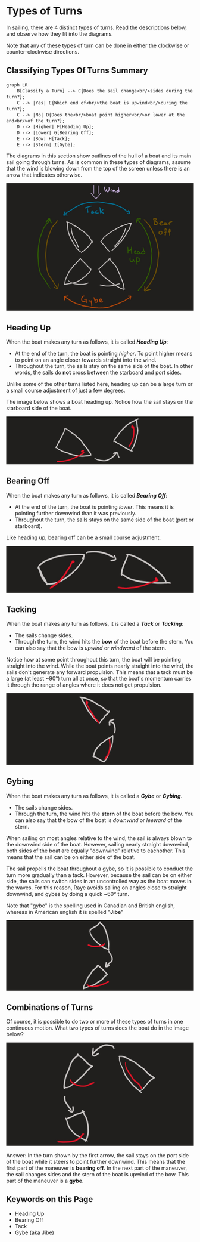 # Types of Turns

In sailing, there are 4 distinct types of turns. Read the descriptions below, and observe how they fit into the diagrams.

Note that any of these types of turn can be done in either the clockwise or counter-clockwise directions.

## Classifying Types Of Turns Summary

``` mermaid
graph LR
    B[Classify a Turn] --> C{Does the sail change<br/>sides during the turn?};
    C --> |Yes| E{Which end of<br/>the boat is upwind<br/>during the turn?};
    C --> |No| D{Does the<br/>boat point higher<br/>or lower at the end<br/>of the turn?};
    D --> |Higher| F[Heading Up];
    D --> |Lower| G[Bearing Off];
    E --> |Bow| H[Tack];
    E --> |Stern| I[Gybe];
```

The diagrams in this section show outlines of the hull of a boat and its main sail going through turns.
As is common in these types of diagrams, assume that the wind is blowing down from the top of the screen unless
there is an arrow that indicates otherwise.

![image](../../assets/images/sailing/types_of_turn.jpg)

## Heading Up

When the boat makes any turn as follows, it is called ***Heading Up***:

- At the end of the turn, the boat is pointing *higher*. To point higher means to point on an angle closer towards
straight into the wind.
- Throughout the turn, the sails stay on the same side of the boat. In other words, the sails do **not** cross between
the starboard and port sides.

Unlike some of the other turns listed here, heading up can be a large turn or a small course adjustment of just a few
degrees.

The image below shows a boat heading up. Notice how the sail stays on the starboard side of the boat.

![image](../../assets/images/sailing/head_up.jpg)

## Bearing Off

When the boat makes any turn as follows, it is called ***Bearing Off***:

- At the end of the turn, the boat is pointing *lower*. This means it is pointing further downwind than it was previously.
- Throughout the turn, the sails stays on the same side of the boat (port or starboard).

Like heading up, bearing off can be a small course adjustment.

![image](../../assets/images/sailing/bear_off.jpg)

## Tacking

When the boat makes any turn as follows, it is called a ***Tack*** or ***Tacking***:

- The sails change sides.
- Through the turn, the wind hits the **bow** of the boat before the stern. You can also say that the bow is *upwind* or
*windward* of the stern.

Notice how at some point throughout this turn, the boat will be pointing straight into the wind.
While the boat points nearly straight into the wind, the sails don't generate any forward propulsion.
This means that a tack must be a large (at least ~90°) turn all at once, so that the boat's momentum carries it through
the range of angles where it does not get propulsion.

![image](../../assets/images/sailing/tack.jpg)

## Gybing

When the boat makes any turn as follows, it is called a ***Gybe*** or ***Gybing***.

- The sails change sides.
- Through the turn, the wind hits the **stern** of the boat before the bow. You can also say that the bow of the boat is
*downwind* or *leeward* of the stern.

When sailing on most angles relative to the wind, the sail is always blown to the downwind side of the boat.
However, sailing nearly straight downwind, both sides of the boat are equally "downwind" relative to eachother.
This means that the sail can be on either side of the boat.

The sail propells the boat throughout a gybe, so it is possible to conduct the turn more gradually than a tack.
However, because the sail can be on either side, the sails can switch sides in an uncontrolled way as the boat moves in
the waves. For this reason, Raye avoids sailing on angles close to straight downwind, and gybes by doing a quick ~60°
turn.

Note that "gybe" is the spelling used in Canadian and British english, whereas in American english it is spelled "**Jibe**"

![image](../../assets/images/sailing/gybe.jpg)

## Combinations of Turns

Of course, it is possible to do two or more of these types of turns in one continuous motion.
What two types of turns does the boat do in the image below?

![image](../../assets/images/sailing/bear_off_then_gybe.jpg)

Answer: In the turn shown by the first arrow, the sail stays on the port side of the boat while it steers to point further
downwind. This means that the first part of the maneuver is **bearing off**. In the next part of the maneuver, the sail
changes sides and the stern of the boat is upwind of the bow. This part of the maneuver is a **gybe**.

## Keywords on this Page

- Heading Up
- Bearing Off
- Tack
- Gybe (aka Jibe)
